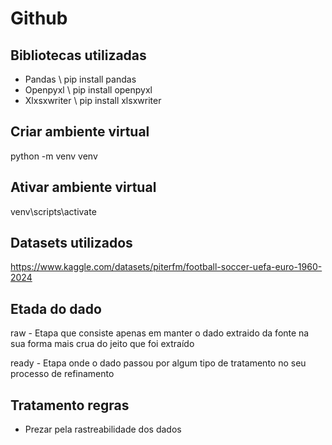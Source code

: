 # Github

## Bibliotecas utilizadas
- Pandas \ pip install pandas
- Openpyxl \ pip install openpyxl
- Xlxsxwriter \ pip install xlsxwriter

## Criar ambiente virtual
python -m venv venv

## Ativar ambiente virtual
venv\scripts\activate

## Datasets utilizados
https://www.kaggle.com/datasets/piterfm/football-soccer-uefa-euro-1960-2024

## Etada do dado
raw - Etapa que consiste apenas em manter o dado extraido da fonte na sua forma mais crua do jeito que foi extraído

ready - Etapa onde o dado passou por algum tipo de tratamento no seu processo de refinamento

## Tratamento regras
- Prezar pela rastreabilidade dos dados 